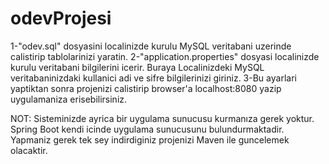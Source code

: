 # odevProjesi
1-"odev.sql" dosyasini localinizde kurulu MySQL veritabani uzerinde calistirip tablolarinizi yaratin.
2-"application.properties" dosyasi localinizde kurulu veritabani bilgilerini icerir. Buraya Localinizdeki MySQL veritabaninizdaki 
kullanici adi ve sifre bilgilerinizi giriniz.
3-Bu ayarlari yaptiktan sonra projenizi calistirip browser'a localhost:8080 yazip uygulamaniza erisebilirsiniz.

NOT: Sisteminizde ayrica bir uygulama sunucusu kurmanıza gerek yoktur. Spring Boot kendi icinde uygulama sunucusunu bulundurmaktadir.
Yapmaniz gerek tek sey indirdiginiz projenizi Maven ile guncelemek olacaktir.
